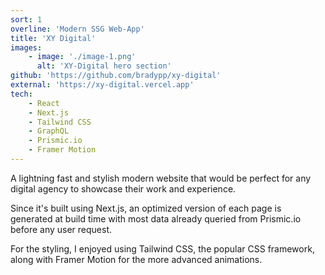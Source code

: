 ```yaml
---
sort: 1
overline: 'Modern SSG Web-App'
title: 'XY Digital'
images:
    - image: './image-1.png'
      alt: 'XY-Digital hero section'
github: 'https://github.com/bradypp/xy-digital'
external: 'https://xy-digital.vercel.app'
tech:
    - React
    - Next.js
    - Tailwind CSS
    - GraphQL
    - Prismic.io
    - Framer Motion
---
```


A lightning fast and stylish modern website that would be perfect for any digital agency to showcase their work and experience.

Since it's built using Next.js, an optimized version of each page is generated at build time with most data already queried from Prismic.io before any user request.

For the styling, I enjoyed using Tailwind CSS, the popular CSS framework, along with Framer Motion for the more advanced animations.

<!-- next.js, super fast, pre generated pages & queries using raphql -->
<!-- styling tailwind css and advanced animations framer motion -->
